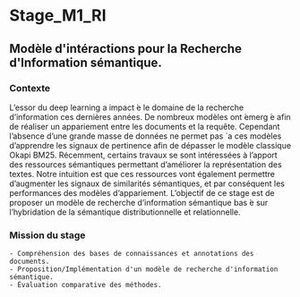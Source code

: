 # Stage_M1_RI
## Modèle d'intéractions pour la Recherche d'Information sémantique.
### Contexte
L’essor du deep learning a impact ́e le domaine de la recherche d’information ces dernières années.
De nombreux modèles ont ́emerg ́e afin de réaliser un appariement entre les documents et la requête.
Cependant l’absence d’une grande masse de données ne permet pas `a ces modèles d’apprendre les signaux
de pertinence afin de dépasser le modèle classique Okapi BM25. Récemment, certains travaux se sont
intéressées à l’apport des ressources sémantiques permettant d’améliorer la représentation des textes.
Notre intuition est que ces ressources vont également permettre d’augmenter les signaux de similarités
sémantiques, et par conséquent les performances des modèles d’appariement. L’objectif de ce stage est
de proposer un modèle de recherche d’information sémantique bas ́e sur l’hybridation de la sémantique
distributionnelle et relationnelle.

### Mission du stage
	- Compréhension des bases de connaissances et annotations des documents.
	- Proposition/Implémentation d'un modèle de recherche d'information sémantique.
	- Évaluation comparative des méthodes.



